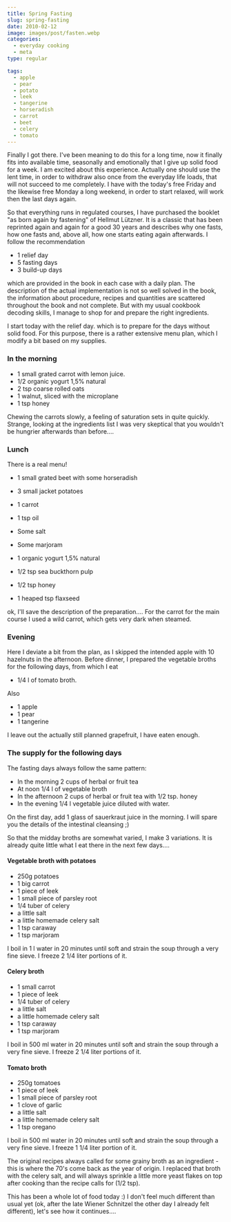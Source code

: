 ```yaml
---
title: Spring Fasting
slug: spring-fasting
date: 2010-02-12
image: images/post/fasten.webp
categories: 
  - everyday cooking
  - meta
type: regular

tags: 
  - apple
  - pear
  - potato
  - leek
  - tangerine
  - horseradish
  - carrot
  - beet
  - celery
  - tomato
---
```


Finally I got there. I've been meaning to do this for a long time, now it finally fits into available  time, seasonally and emotionally that I give up solid food for a week. I am excited about this experience. Actually one should use the lent time, in order to withdraw also once from the everyday life loads, that will not succeed to me completely. I have with the today's free Friday and the likewise free Monday a long weekend, in order to start relaxed, will work then the last days again.

So that everything runs in regulated courses, I have purchased the booklet "as born again by fastening" of Hellmut Lützner. It is a classic that has been reprinted again and again for a good 30 years and describes why one fasts, how one fasts and, above all, how one starts eating again afterwards. I follow the recommendation

* 1 relief day 
* 5 fasting days 
* 3 build-up days

which are provided in the book in each case with a daily plan. The description of the actual implementation is not so well solved in the book, the information about procedure, recipes and quantities are scattered throughout the book and not complete. But with my usual cookbook decoding skills, I manage to shop for and prepare the right ingredients.

I start today with the relief day. which is to prepare for the days without solid food. For this purpose, there is a rather extensive menu plan, which I modify a bit based on my supplies.

### In the morning 

* 1 small grated carrot with lemon juice.
* 1/2 organic yogurt 1,5% natural 
* 2 tsp coarse rolled oats 
* 1 walnut, sliced with the microplane 
* 1 tsp honey

Chewing the carrots slowly, a feeling of saturation sets in quite quickly. Strange, looking at the ingredients list I was very skeptical that you wouldn't be hungrier afterwards than before....

### Lunch

There is a real menu!

* 1 small grated beet with some horseradish

* 3 small jacket potatoes 
* 1 carrot 
* 1 tsp oil 
* Some salt 
* Some marjoram

* 1 organic yogurt 1,5% natural 
* 1/2 tsp sea buckthorn pulp
* 1/2 tsp honey 
* 1 heaped tsp flaxseed

ok, I'll save the description of the preparation.... For the carrot for the main course I used a wild carrot, which gets very dark when steamed.

### Evening

Here I deviate a bit from the plan, as I skipped the intended apple with 10 hazelnuts in the afternoon. Before dinner, I prepared the vegetable broths for the following days, from which I eat

* 1/4 l of tomato broth.

Also

* 1 apple 
* 1 pear 
* 1 tangerine

I leave out the actually still planned grapefruit, I have eaten enough.

### The supply for the following days

The fasting days always follow the same pattern:

* In the morning 2 cups of herbal or fruit tea 
* At noon 1/4 l of vegetable broth 
* In the afternoon 2 cups of herbal or fruit tea with 1/2 tsp. honey 
* In the evening 1/4 l vegetable juice diluted with water.

On the first day, add 1 glass of sauerkraut juice in the morning. I will spare you the details of the intestinal cleansing ;)

So that the midday broths are somewhat varied, I make 3 variations. It is already quite little what I eat there in the next few days....

#### Vegetable broth with potatoes

* 250g potatoes 
* 1 big carrot 
* 1 piece of leek 
* 1 small piece of parsley root 
* 1/4 tuber of celery 
* a little salt 
* a little homemade celery salt 
* 1 tsp caraway 
* 1 tsp marjoram

I boil in 1 l water in 20 minutes until soft and strain the soup through a very fine sieve. I freeze 2 1/4 liter portions of it.

#### Celery broth

* 1 small carrot 
* 1 piece of leek 
* 1/4 tuber of celery 
* a little salt 
* a little homemade celery salt 
* 1 tsp caraway 
* 1 tsp marjoram

I boil in 500 ml water in 20 minutes until soft and strain the soup through a very fine sieve. I freeze 2 1/4 liter portions of it.

#### Tomato broth

* 250g tomatoes 
* 1 piece of leek 
* 1 small piece of parsley root 
* 1 clove of garlic 
* a little salt 
* a little homemade celery salt 
* 1 tsp oregano

I boil in 500 ml water in 20 minutes until soft and strain the soup through a very fine sieve. I freeze 1 1/4 liter portion of it.

The original recipes always called for some grainy broth as an ingredient - this is where the 70's come back as the year of origin. I replaced that broth with the celery salt, and will always sprinkle a little more yeast flakes on top after cooking than the recipe calls for (1/2 tsp).

This has been a whole lot of food today :) I don't feel much different than usual yet (ok, after the late Wiener Schnitzel the other day I already felt different), let's see how it continues....

